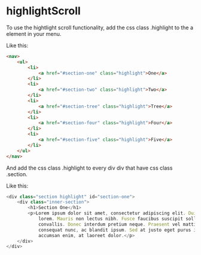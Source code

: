 # highlightScroll
To use the hightlight scroll functionality, add the css class .highlight to the a element in your menu.

Like this:
```html
<nav>
    <ul>
        <li>
            <a href="#section-one" class="highlight">One</a>
        </li>
        <li>
            <a href="#section-two" class="highlight">Two</a>
        </li>
        <li>
            <a href="#section-tree" class="highlight">Tree</a>
        </li>
        <li>
            <a href="#section-four" class="highlight">Four</a>
        </li>
        <li>
            <a href="#section-five" class="highlight">Five</a>
        </li>
    </ul>
</nav>
```

And add the css class .highlight to every div div that have css class .section.

Like this:
```javascript
<div class="section highlight" id="section-one">
    <div class="inner-section">
        <h1>Section One</h1>
        <p>Lorem ipsum dolor sit amet, consectetur adipiscing elit. Duis eu augue sed ipsum vulputate malesuada et vitae
            lorem. Mauris non lectus nibh. Fusce faucibus suscipit sollicitudin. Donec eget nisi vel tellus cursus
            convallis. Donec interdum pretium neque. Praesent vel mattis neque, nec volutpat diam. Suspendisse non
            consequat nunc, ac blandit ipsum. Sed at justo eget purus interdum varius eget aliquet nisl. Nulla sed
            accumsan enim, at laoreet dolor.</p>
    </div>
</div>
```

